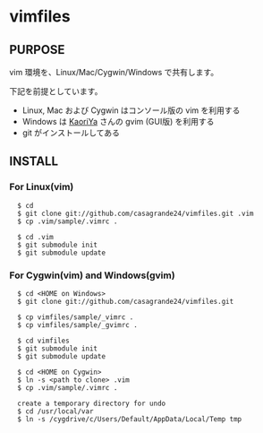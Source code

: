 # vimfiles


## PURPOSE

vim 環境を、Linux/Mac/Cygwin/Windows で共有します。

下記を前提としています。
 - Linux, Mac および Cygwin はコンソール版の vim を利用する
 - Windows は [KaoriYa](http://www.kaoriya.net/software/vim) さんの gvim (GUI版) を利用する
 - git がインストールしてある

## INSTALL

### For Linux(vim)
      $ cd
      $ git clone git://github.com/casagrande24/vimfiles.git .vim
      $ cp .vim/sample/.vimrc .

      $ cd .vim
      $ git submodule init
      $ git submodule update


### For Cygwin(vim) and Windows(gvim)
      $ cd <HOME on Windows>
      $ git clone git://github.com/casagrande24/vimfiles.git

      $ cp vimfiles/sample/_vimrc .
      $ cp vimfiles/sample/_gvimrc .

      $ cd vimfiles
      $ git submodule init
      $ git submodule update

      $ cd <HOME on Cygwin>
      $ ln -s <path to clone> .vim
      $ cp .vim/sample/.vimrc .

      create a temporary directory for undo
      $ cd /usr/local/var
      $ ln -s /cygdrive/c/Users/Default/AppData/Local/Temp tmp
